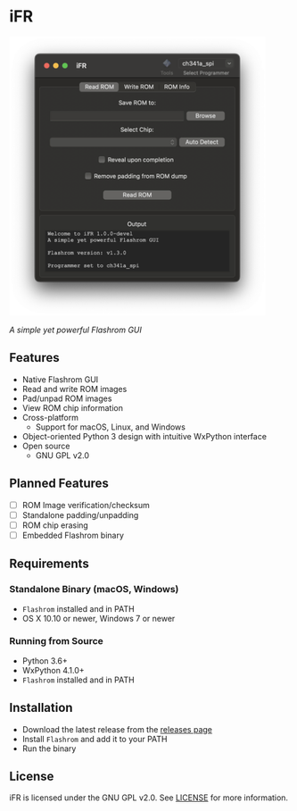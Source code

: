 # iFR
<img src="img/GUI.png" height="500px">

*A simple yet powerful Flashrom GUI*


## Features
- Native Flashrom GUI
- Read and write ROM images
- Pad/unpad ROM images
- View ROM chip information
- Cross-platform
    - Support for macOS, Linux, and Windows
- Object-oriented Python 3 design with intuitive WxPython interface
- Open source
    - GNU GPL v2.0

## Planned Features
- [ ] ROM Image verification/checksum
- [ ] Standalone padding/unpadding
- [ ] ROM chip erasing
- [ ] Embedded Flashrom binary

## Requirements
### Standalone Binary (macOS, Windows)
- `Flashrom` installed and in PATH
- OS X 10.10 or newer, Windows 7 or newer
### Running from Source
- Python 3.6+
- WxPython 4.1.0+
- `Flashrom` installed and in PATH

## Installation
- Download the latest release from the [releases page](https://github.com/Jazzzny/iFR/releases)
- Install `Flashrom` and add it to your PATH
- Run the binary

## License
iFR is licensed under the GNU GPL v2.0. See [LICENSE](LICENSE) for more information.